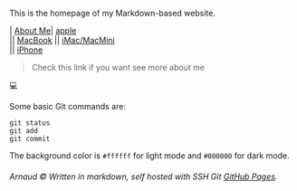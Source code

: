 This is the homepage of my Markdown-based website.



| [About Me](aboutme.md)| [apple](https://www.apple.com/fr)  
|| [MacBook](#MacBook)
|| [iMac/MacMini](#iMac/MacMini)  
|| [iPhone](#iPhone)


>Check this link if you want see more about me

💻

Some basic Git commands are:

```
git status
git add
git commit
```
The background color is `#ffffff` for light mode and `#000000` for dark mode.

###### Arnaud ©  Written in markdown, self hosted with SSH Git [GitHub Pages](https://pages.github.com/).
